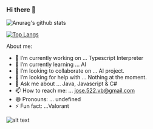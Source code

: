### Hi there 👋

<!--
**Jose-Carlos-Jimenez/Jose-Carlos-Jimenez** is a ✨ _special_ ✨ repository because its `README.md` (this file) appears on your GitHub profile.
--> 

![Anurag's github stats](https://github-readme-stats.vercel.app/api?username=Jose-Carlos-Jimenez&show_icons=true&theme=tokyonight)

[![Top Langs](https://github-readme-stats.vercel.app/api/top-langs/?username=Jose-Carlos-Jimenez)](https://github.com/anuraghazra/github-readme-stats)



About me:

- 🔭 I’m currently working on ... Typescript Interpreter
- 🌱 I’m currently learning ... AI
- 👯 I’m looking to collaborate on ... AI project.
- 🤔 I’m looking for help with ... Nothing at the moment.
- 💬 Ask me about ... Java, Javascript & C#
- 📫 How to reach me: ... jose.522.vb@gmail.com
- 😄 Pronouns: ... undefined
- ⚡ Fun fact: ...Valorant

![alt text](https://images2.alphacoders.com/100/thumb-1920-1003880.png)
